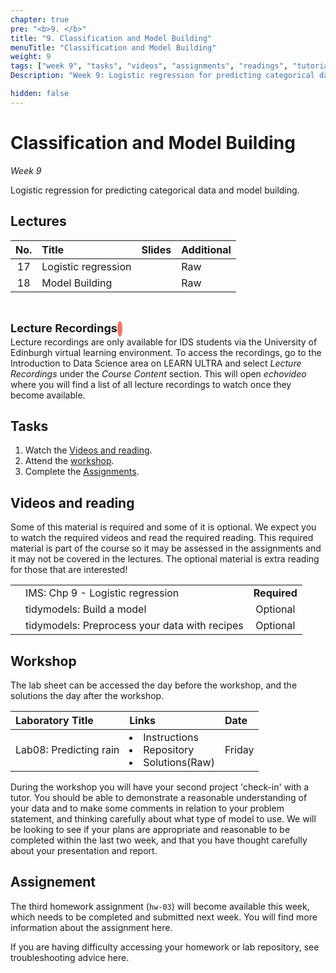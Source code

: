 ```yaml
---
chapter: true
pre: "<b>9. </b>"
title: "9. Classification and Model Building"
menuTitle: "Classification and Model Building"
weight: 9
tags: ["week 9", "tasks", "videos", "assignments", "readings", "tutorials"]
Description: "Week 9: Logistic regression for predicting categorical data and model building."

hidden: false
---
```

  
  # Classification and Model Building
  
  _Week 9_

Logistic regression for predicting categorical data and model building.

## Lectures

<!--
| <div style="width:50px;text-align:center">No.</div> | <div style="width:250px;text-align:left">Title</div> |  <div style="width:80px;text-align:center">Slides</div> | <div style="width:170px;text-align:center">Additional Links</div> | -->
| <div style="text-align:center">No.</div> | <div style="text-align:left">Title</div> |  <div style="text-align:center">Slides</div> | <div style="text-align:center">Additional</div> |
  |:---:|:---------------------|:--------:|:------|
  | 17  | Logistic regression  | <span><a id = "lecture17"><i class="fas fa-desktop fa-lg"/></a></span> | <span><a id = "GHL17">Raw<i class="fab fa-fw fa-github"/></a></span> |
  | 18  | Model Building  | <span><a id = "lecture18"><i class="fas fa-desktop fa-lg"/></a></span> | <span><a id = "GHL18">Raw<i class="fab fa-fw fa-github"/></a></span> |
  
  
<br>
<p  style="text-align: left"> 
<font size=4pt><b>Lecture Recordings</b></font>
<span class="fa-stack" style="scale:70%">
    <i class="fas fa-backward fa-stack-1x fa-1x fa-flip-horizontal" style="color:#f37361; box-sizing: content-box; line-height: 24px; width: 24px; height: 24px; border-radius: 100%; border-style: solid; border-width: 4px;"></i>
</span>
<br>
Lecture recordings are only available for IDS students via the University of Edinburgh virtual learning environment. To access the recordings, go to the Introduction to Data Science area on LEARN ULTRA and select <em>Lecture Recordings</em>  under the <em>Course Content</em> section. This will open <em>echovideo</em> where you will find a list of all lecture recordings to watch once they become available. 

</p>


## Tasks

<ol>
<li>Watch the <a href="#Videos and reading">Videos and reading</a>.</li>
<li>Attend the <a href="#workshop">workshop</a>.</li>
  <li>Complete the <a href="#assignment">Assignments</a>.</li>
</ol>

## Videos and reading

<p style="text-align: left">Some of this material is required and some of it is optional. We expect you to watch the required videos and read the required reading. This required material is part of the course so it may be assessed in the assignments and it may not be covered in the lectures. The optional material is extra reading for those that are interested!</p>


<!--
| <div style="width:50px"></div>  | <div style="width:420px"></div>  |  <div style="width:200px"></div> |
|:---:|:---|:---:|
-->
|    |    |    |
|:--:|:---|:--:|
| <i class="fas fa-book"></i> | IMS: <a id="IMS9">Chp 9 - Logistic regression</a> | **Required** |
| <i class="fab fa-readme"></i> | tidymodels: <a id="TMBaM">Build a model</a> | Optional |
| <i class="fab fa-readme"></i> | tidymodels: <a id="TMP">Preprocess your data with recipes</a> | Optional |

## Workshop
<p style="text-align: left"> The lab sheet can be accessed the day before the workshop, and the solutions the day after the workshop.</p>

<!--
| <div style="width:300px;text-align:left">Laboratory Title</div> | <div style="width:170px;text-align:left">Links</div> | <div style="width:180px;text-align:left">Date</div> | -->
| <div style="text-align:left">Laboratory Title</div> | <div style="text-align:left">Links</div> | <div style="text-align:left">Date</div> |
|:---|:---|:---|
| Lab08: Predicting rain | <li><a id="LAB8I">Instructions</a></li> <li><a id="LAB8R">Repository</a></li><li><a id="LAB8K">Solutions</a>(<a id="LAB8Kraw">Raw</a>)</li> | Friday |

<p style="text-align: left"> During the workshop you will have your second project 'check-in' with a tutor. You should be able to demonstrate a reasonable understanding of your data and to make some comments in relation to your problem statement, and thinking carefully about what type of model to use. We will be looking to see if your plans are appropriate and reasonable to be completed within the last two week, and that you have thought carefully about your presentation and report.</p>


<!--
| Lab07 - course evaluations |  <li><a id="LAB6I">Instructions</a></li> <li><a id="LAB6R">Repository</a></li><li><a id="LAB6K">Solutions</a>(<a id="LAB6Kraw">Raw</a>)</li>| Fri, 17 Nov, 16:00 UK  |
-->


## Assignement

<span><p style="text-align: left">The third homework assignment (`hw-03`) will become available this week, which needs to be completed and submitted next week. You will find more information about the assignment <a id="homework">here</a>.</p></span>

<p style="text-align: left">If you are having difficulty accessing your homework or lab repository, see troubleshooting advice <a id="troubleshoot">here</a>.</p>



<!--
## Assignments

<p style="text-align: left">If you are having difficulty accessing your HW or Lab repo, see troubleshooting advice <a id="troubleshoot">here</a>.</p>

| <div style="width:300px;text-align:left">Assignment Title</div> | <div style="width:170px;text-align:left">Links</div> | <div style="width:180px;text-align:left">Due</div> |
|:---|:---|:---|
| HW04: Model Review | <li><a id="HW4I">Instructions</a></li><li><a id="HW4R">Repository</a></li><li><a id="HW4K">Solutions</a>(<a id="HW4Kraw">Raw</a>)</li> | Fri, 18 Nov, 12:00 UK |
| OQ07: Multiple linear regression and Classification | <li><a id="OQ7">Quiz</a></li> | Mon, 14 Nov, 12:00 UK |



## Interactive R tutorials

<p style="text-align: left"> No interactive R tutorials this week. Use the time to work on projects!</p>
-->